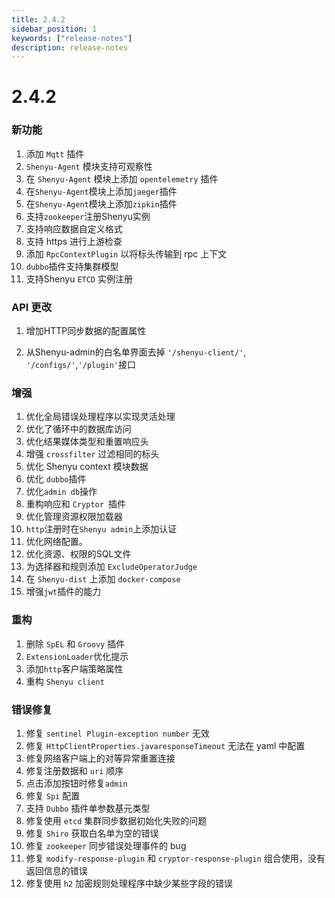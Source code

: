```yaml
---
title: 2.4.2
sidebar_position: 1
keywords: ["release-notes"]
description: release-notes
---
```

# 2.4.2

### 新功能

1. 添加 `Mqtt` 插件
2. `Shenyu-Agent` 模块支持可观察性
3. 在 `Shenyu-Agent` 模块上添加 `opentelemetry` 插件
4. 在`Shenyu-Agent`模块上添加`jaeger`插件
5. 在`Shenyu-Agent`模块上添加`zipkin`插件
6. 支持`zookeeper`注册Shenyu实例
7. 支持响应数据自定义格式
8. 支持 https 进行上游检查
9. 添加 `RpcContextPlugin` 以将标头传输到 rpc 上下文
10. `dubbo`插件支持集群模型
11. 支持Shenyu `ETCD` 实例注册

### API 更改

1. 增加HTTP同步数据的配置属性

2. 从Shenyu-admin的白名单界面去掉 `'/shenyu-client/'`,` '/configs/'`,`'/plugin'`接口

### 增强

1. 优化全局错误处理程序以实现灵活处理
2. 优化了循环中的数据库访问
3. 优化结果媒体类型和重置响应头
4. 增强 `crossfilter` 过滤相同的标头
5. 优化 Shenyu context 模块数据
6. 优化 `dubbo`插件
7. 优化`admin db`操作
8. 重构响应和 `Cryptor `插件
9. 优化管理资源权限加载器
10. `http`注册时在`Shenyu admin`上添加认证
11. 优化网络配置。
12. 优化资源、权限的SQL文件
13. 为选择器和规则添加 `ExcludeOperatorJudge`
14. 在 `Shenyu-dist` 上添加 `docker-compose`
15. 增强`jwt`插件的能力

### 重构

1. 删除 `SpEL` 和 `Groovy` 插件
2. `ExtensionLoader`优化提示
3. 添加`http`客户端策略属性
4. 重构 `Shenyu client`

### 错误修复

1. 修复 `sentinel Plugin-exception number` 无效
2. 修复 `HttpClientProperties.javaresponseTimeout` 无法在 yaml 中配置
3. 修复网络客户端上的对等异常重置连接
4. 修复注册数据和 `uri` 顺序
5. 点击添加按钮时修复`admin`
6. 修复 `Spi` 配置
7. 支持 `Dubbo` 插件单参数基元类型
8. 修复使用 `etcd` 集群同步数据初始化失败的问题
9. 修复 `Shiro` 获取白名单为空的错误
10. 修复 `zookeeper` 同步错误处理事件的 bug
11. 修复 `modify-response-plugin` 和 `cryptor-response-plugin` 组合使用，没有返回信息的错误
12. 修复使用 `h2` 加密规则处理程序中缺少某些字段的错误

